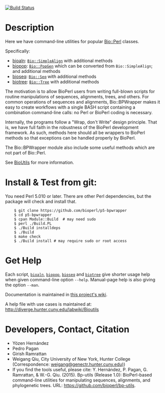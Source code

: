 [![Build Status](https://travis-ci.org/bioperl/p5-bpwrapper.png)](https://travis-ci.org/bioperl/p5-bpwrapper)

# Description

Here we have command-line utilities for popular
[Bio::Perl](https://metacpan.org/pod/Bio::Perl) classes.

Specifically:

* [bioaln](https://github.com/bioperl/p5-bpwrapper/wiki/bioaln): [`Bio::SimpleAlign`](https://metacpan.org/pod/Bio::SimpleAlign) with additional methods
* [biopop](https://github.com/bioperl/p5-bpwrapper/wiki/biopop): [`Bio::PopGen`](https://metacpan.org/pod/Bio::PopGen) which can be converted from `Bio::SimpleAlign`; and additional methods
* [bioseq](https://github.com/bioperl/p5-bpwrapper/wiki/bioseq):  [`Bio::Seq`](https://metacpan.org/pod/Bio::Seq) with additional methods
* [biotree](https://github.com/bioperl/p5-bpwrapper/wiki/biotree): [`Bio::Tree`](https://metacpan.org/pod/Bio::Seq) with additional methods

The motivation is to allow BioPerl users from writing full-blown
scripts for routine manipulations of sequences, alignments, trees, and
others. For common operations of sequences and alignments,
Bio::BPWrapper makes it easy to create workflows with a single BASH
script containing a combination command-line calls: no Perl or BioPerl
coding is necessary.

Internally, the programs follow a "Wrap, don't Write" design
principle. That is, we have full faith in the robustness of the
BioPerl development framework. As such, methods here should all be
wrappers to BioPerl methods so that exceptions can be handled properly
by BioPerl.

The Bio::BPWrapper module also include some useful methods which are not part of
Bio::Perl.

See [BioUtils](http://diverge.hunter.cuny.edu/labwiki/Bioutils) for
more information.

# Install & Test from git:

You need Perl 5.010 or later. There are other Perl dependencies, but the
package will check and install that.

```console
    $ git clone https://github.com/bioperl/p5-bpwrapper
    $ cd p5-bpwrapper
    $ cpan Module::Build  # may need sudo
    $ perl ./Build.PL
    $ ./Build installdeps
    $ ./Build
    $ make check
    $ ./Build install # may require sudo or root access
```

# Get Help

Each script, [`bioaln`](https://github.com/bioperl/p5-bpwrapper/wiki/bioaln), [`biopop`](https://metacpan.org/pod/distribution/Bio-BPWrapper/bin/biopop), [`bioseq`](https://github.com/bioperl/p5-bpwrapper/wiki/bioseq) and [`biotree`](https://github.com/bioperl/p5-bpwrapper/wiki/biotree) give shorter usage help when given command-line option `--help`. Manual-page help is also giving the option `--man`.

Documentation is maintained in [this project's wiki](https://github.com/bioperl/p5-bpwrapper/wiki).

A help file with use cases is maintained at: http://diverge.hunter.cuny.edu/labwiki/Bioutils

# Developers, Contact, Citation
* Yözen Hernández
* Pedro Pagan
* Girish Ramrattan
* Weigang Qiu, City University of New York, Hunter College (Correspondence: [weigang@genectr.hunter.cuny.edu)](mailto://weigang@genectr.hunter.cuny.edu))
* If you find the tools useful, please cite: Y. Hernández, P. Pagan,  G. Ramrattan, & W.-G. Qiu. (2015). Bp-utils (Release 1.0): BioPerl-based command-line utilities for manipulating sequences, alignments, and phylogenetic trees. URL: https://github.com/bioperl/bp-utils.
